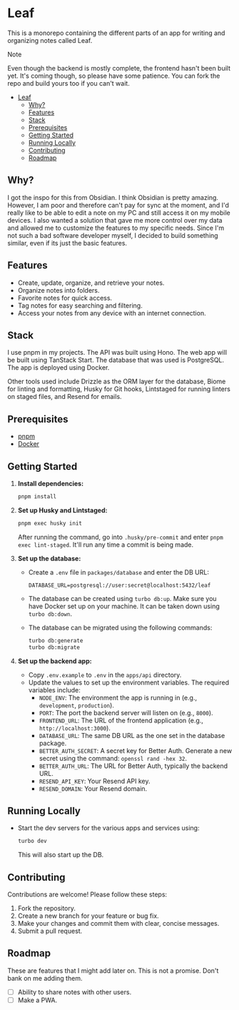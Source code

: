 # Leaf

This is a monorepo containing the different parts of an app for writing and organizing notes called Leaf.

> [!NOTE]
> Even though the backend is mostly complete, the frontend hasn't been built yet. It's coming though, so please have some patience. You can fork the repo and build yours too if you can't wait.

- [Leaf](#leaf)
  - [Why?](#why)
  - [Features](#features)
  - [Stack](#stack)
  - [Prerequisites](#prerequisites)
  - [Getting Started](#getting-started)
  - [Running Locally](#running-locally)
  - [Contributing](#contributing)
  - [Roadmap](#roadmap)

## Why?

I got the inspo for this from Obsidian. I think Obsidian is pretty amazing. However, I am poor and therefore can't pay for sync at the moment, and I'd really like to be able to edit a note on my PC and still access it on my mobile devices. I also wanted a solution that gave me more control over my data and allowed me to customize the features to my specific needs. Since I'm not such a bad software developer myself, I decided to build something similar, even if its just the basic features.

## Features

- Create, update, organize, and retrieve your notes.
- Organize notes into folders.
- Favorite notes for quick access.
- Tag notes for easy searching and filtering.
- Access your notes from any device with an internet connection.

## Stack

I use pnpm in my projects. The API was built using Hono. The web app will be built using TanStack Start. The database that was used is PostgreSQL. The app is deployed using Docker.

Other tools used include Drizzle as the ORM layer for the database, Biome for linting and formatting, Husky for Git hooks, Lintstaged for running linters on staged files, and Resend for emails.

## Prerequisites

- [pnpm](https://pnpm.io/)
- [Docker](https://www.docker.com/)

## Getting Started

1. **Install dependencies:**

    ```sh
    pnpm install
    ```

2. **Set up Husky and Lintstaged:**

    ```sh
    pnpm exec husky init
    ```

    After running the command, go into `.husky/pre-commit` and enter `pnpm exec lint-staged`. It'll run any time a commit is being made.

3. **Set up the database:**

    - Create a `.env` file in `packages/database` and enter the DB URL:

        ```env
        DATABASE_URL=postgresql://user:secret@localhost:5432/leaf
        ```

    - The database can be created using `turbo db:up`. Make sure you have Docker set up on your machine. It can be taken down using `turbo db:down`.

    - The database can be migrated using the following commands:

        ```sh
        turbo db:generate
        turbo db:migrate
        ```

4. **Set up the backend app:**

    - Copy `.env.example` to `.env` in the `apps/api` directory.
    - Update the values to set up the environment variables. The required variables include:
        - `NODE_ENV`: The environment the app is running in (e.g., `development`, `production`).
        - `PORT`: The port the backend server will listen on (e.g., `8000`).
        - `FRONTEND_URL`: The URL of the frontend application (e.g., `http://localhost:3000`).
        - `DATABASE_URL`: The same DB URL as the one set in the database package.
        - `BETTER_AUTH_SECRET`: A secret key for Better Auth. Generate a new secret using the command: `openssl rand -hex 32`.
        - `BETTER_AUTH_URL`: The URL for Better Auth, typically the backend URL.
        - `RESEND_API_KEY`: Your Resend API key.
        - `RESEND_DOMAIN`: Your Resend domain.

## Running Locally

- Start the dev servers for the various apps and services using:

    ```sh
    turbo dev
    ```

    This will also start up the DB.

## Contributing

Contributions are welcome! Please follow these steps:

1. Fork the repository.
2. Create a new branch for your feature or bug fix.
3. Make your changes and commit them with clear, concise messages.
4. Submit a pull request.

## Roadmap

These are features that I might add later on. This is not a promise. Don't bank on me adding them.

- [ ] Ability to share notes with other users.
- [ ] Make a PWA.
